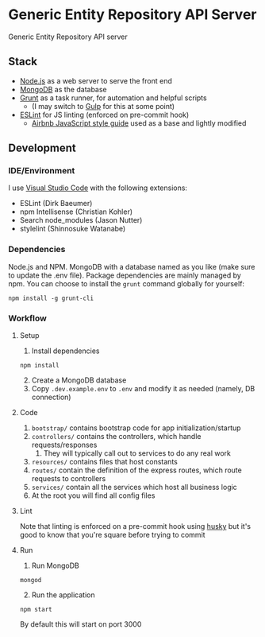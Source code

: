 # Generic Entity Repository API Server

Generic Entity Repository API server

## Stack

* [Node.js](https://nodejs.org) as a web server to serve the front end
* [MongoDB](https://www.mongodb.com/) as the database
* [Grunt](https://gruntjs.com/) as a task runner, for automation and helpful scripts
    * (I may switch to [Gulp](http://gulpjs.com/) for this at some point)
* [ESLint](http://eslint.org/) for JS linting (enforced on pre-commit hook)
    * [Airbnb JavaScript style guide](https://github.com/airbnb/javascript) used as a base and lightly modified

## Development

### IDE/Environment

I use [Visual Studio Code](https://code.visualstudio.com/) with the following extensions:

* ESLint (Dirk Baeumer)
* npm Intellisense (Christian Kohler)
* Search node_modules (Jason Nutter)
* stylelint (Shinnosuke Watanabe)

### Dependencies

Node.js and NPM.
MongoDB with a database named as you like (make sure to update the .env file).
Package dependencies are mainly managed by npm.
You can choose to install the `grunt` command globally for yourself:
```
npm install -g grunt-cli
```

### Workflow

1. Setup
    1. Install dependencies
    ```
    npm install
    ```
    2. Create a MongoDB database
    3. Copy `.dev.example.env` to `.env` and modify it as needed (namely, DB connection)

2. Code
    1. `bootstrap/` contains bootstrap code for app initialization/startup
    2. `controllers/` contains the controllers, which handle requests/responses
        1. They will typically call out to services to do any real work
    3. `resources/` contains files that host constants
    4. `routes/` contain the definition of the express routes, which route requests to controllers
    5. `services/` contain all the services which host all business logic
    6. At the root you will find all config files

3. Lint

   Note that linting is enforced on a pre-commit hook using [husky](https://github.com/typicode/husky) but it's good to know that you're square before trying to commit

4. Run
    1. Run MongoDB
    ```
    mongod
    ```
    2. Run the application
    ```
    npm start
    ```

   By default this will start on port 3000
